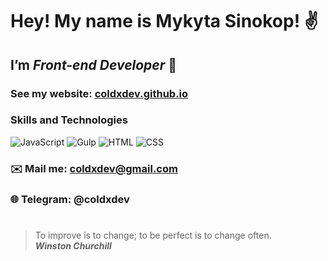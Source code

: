# Hey! My name is  **Mykyta Sinokop**! ✌️
## I’m *Front-end Developer* 🚀
### See my website: [coldxdev.github.io](https://coldxdev.github.io/)
### Skills and Technologies 
![JavaScript](https://img.shields.io/badge/-JavaScript-090909?style=for-the-badge&logo=JavaScript)
![Gulp](https://img.shields.io/badge/-GULP-090909?style=for-the-badge&logo=gulp)
![HTML](https://img.shields.io/badge/-HTML-090909?style=for-the-badge&logo=html5)
![CSS](https://img.shields.io/badge/-CSS-090909?style=for-the-badge&logo=css3)
### ✉️ Mail me: coldxdev@gmail.com
### 🌐 Telegram: @coldxdev
#
> To improve is to change; to be perfect is to change often. <br/>
> ***Winston Churchill***
